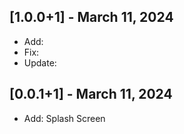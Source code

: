 ## [1.0.0+1] - March 11, 2024
* Add:
* Fix:
* Update:
## [0.0.1+1] - March 11, 2024
* Add: Splash Screen